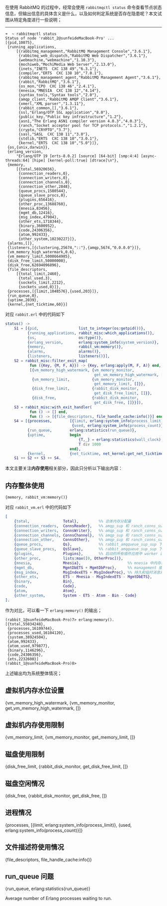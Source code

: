 

在使用 RabbitMQ 的过程中，经常会使用 `rabbitmqctl status` 命令查看节点状态信息，但输出信息的具体含义是什么，以及如何判定系统是否存在隐患呢？本文试图从特定角度进行一些说明；


----------


```shell
➜  ~ rabbitmqctl status
Status of node 'rabbit_2@sunfeideMacBook-Pro' ...
[{pid,10075},
 {running_applications,
     [{rabbitmq_management,"RabbitMQ Management Console","3.6.1"},
      {rabbitmq_web_dispatch,"RabbitMQ Web Dispatcher","3.6.1"},
      {webmachine,"webmachine","1.10.3"},
      {mochiweb,"MochiMedia Web Server","2.13.0"},
      {inets,"INETS  CXC 138 49","6.3.1"},
      {compiler,"ERTS  CXC 138 10","7.0.1"},
      {rabbitmq_management_agent,"RabbitMQ Management Agent","3.6.1"},
      {rabbit,"RabbitMQ","3.6.1"},
      {os_mon,"CPO  CXC 138 46","2.4.1"},
      {mnesia,"MNESIA  CXC 138 12","4.14"},
      {syntax_tools,"Syntax tools","2.0"},
      {amqp_client,"RabbitMQ AMQP Client","3.6.1"},
      {xmerl,"XML parser","1.3.11"},
      {rabbit_common,[],"3.6.1"},
      {ssl,"Erlang/OTP SSL application","8.0"},
      {public_key,"Public key infrastructure","1.2"},
      {asn1,"The Erlang ASN1 compiler version 4.0.3","4.0.3"},
      {ranch,"Socket acceptor pool for TCP protocols.","1.2.1"},
      {crypto,"CRYPTO","3.7"},
      {sasl,"SASL  CXC 138 11","3.0"},
      {stdlib,"ERTS  CXC 138 10","3.0.1"},
      {kernel,"ERTS  CXC 138 10","5.0"}]},
 {os,{unix,darwin}},
 {erlang_version,
     "Erlang/OTP 19 [erts-8.0.2] [source] [64-bit] [smp:4:4] [async-threads:64] [hipe] [kernel-poll:true] [dtrace]\n"},
 {memory,
     [{total,56920656},
      {connection_readers,0},
      {connection_writers,0},
      {connection_channels,0},
      {connection_other,2848},
      {queue_procs,1580544},
      {queue_slave_procs,0},
      {plugins,656416},
      {other_proc,13688760},
      {mnesia,83456},
      {mgmt_db,12416},
      {msg_index,47904},
      {other_ets,1718344},
      {binary,3600952},
      {code,24306356},
      {atom,992433},
      {other_system,10230227}]},
 {alarms,[]},
 {listeners,[{clustering,25674,"::"},{amqp,5674,"0.0.0.0"}]},
 {vm_memory_high_watermark,0.6},
 {vm_memory_limit,5008664985},
 {disk_free_limit,50000000},
 {disk_free,62694096896},
 {file_descriptors,
     [{total_limit,2460},
      {total_used,3},
      {sockets_limit,2212},
      {sockets_used,0}]},
 {processes,[{limit,1048576},{used,203}]},
 {run_queue,0},
 {uptime,2039},
 {kernel,{net_ticktime,60}}]
```

对应 `rabbit.erl` 中的代码如下
```erlang
status() ->
    S1 = [{pid,                  list_to_integer(os:getpid())},
          {running_applications, rabbit_misc:which_applications()},
          {os,                   os:type()},
          {erlang_version,       erlang:system_info(system_version)},
          {memory,               rabbit_vm:memory()},
          {alarms,               alarms()},
          {listeners,            listeners()}],
    S2 = rabbit_misc:filter_exit_map(
           fun ({Key, {M, F, A}}) -> {Key, erlang:apply(M, F, A)} end,
           [{vm_memory_high_watermark, {vm_memory_monitor,
                                        get_vm_memory_high_watermark, []}},
            {vm_memory_limit,          {vm_memory_monitor,
                                        get_memory_limit, []}},
            {disk_free_limit,          {rabbit_disk_monitor,
                                        get_disk_free_limit, []}},
            {disk_free,                {rabbit_disk_monitor,
                                        get_disk_free, []}}]),
    S3 = rabbit_misc:with_exit_handler(
           fun () -> [] end,
           fun () -> [{file_descriptors, file_handle_cache:info()}] end),
    S4 = [{processes,        [{limit, erlang:system_info(process_limit)},
                              {used, erlang:system_info(process_count)}]},
          {run_queue,        erlang:statistics(run_queue)},
          {uptime,           begin
                                 {T,_} = erlang:statistics(wall_clock),
                                 T div 1000
                             end},
          {kernel,           {net_ticktime, net_kernel:get_net_ticktime()}}],
    S1 ++ S2 ++ S3 ++ S4.
```

本文主要关注**内存使用**相关部分，因此只分析以下输出内容：

## 内存整体使用

```shell
{memory, rabbit_vm:memory()}
```

对应 `rabbit_vm.erl` 中的代码如下

```erlang
[
	{total,               Total},         %% 总体内存分配量
	{connection_readers,  ConnsReader},   %% amqp_sup 和 ranch_conns_sup 下 reader connection 进程占用的内存
	{connection_writers,  ConnsWriter},   %% amqp_sup 和 ranch_conns_sup 下 writer connection 进程占用的内存
	{connection_channels, ConnsChannel},  %% amqp_sup 和 ranch_conns_sup 下 channel 占用的内存
	{connection_other,    ConnsOther},    %% amqp_sup 和 ranch_conns_sup 下其他用途 connection 占用的内存
	{queue_procs,         Qs},            %% rabbit_amqqueue_sup_sup 下 master 角色的 queue 占用的内存
	{queue_slave_procs,   QsSlave},       %% rabbit_amqqueue_sup_sup 下 slave 角色的 queue 占用的内存
	{plugins,             Plugins},       %% 启动的所有插件应用中 worker 进程占用的内存
	{other_proc,          lists:max([0, OtherProc])},
	{mnesia,              Mnesia},                     %% mnesia 中内存表占用的内存
	{mgmt_db,             MgmtDbETS + MgmtDbProc},     %% management 插件统计数据库 ets 表和 worker 进程占用的内存 
	{msg_index,           MsgIndexETS + MsgIndexProc}, %% 持久和临时消息索引维护 ets 表 ＋ 消息存储 worker 进程占用的内存
	{other_ets,           ETS - Mnesia - MsgIndexETS - MgmtDbETS},
	{binary,              Bin},
	{code,                Code},
	{atom,                Atom},
	{other_system,        System - ETS - Atom - Bin - Code}
].
```


作为对比，可以看一下 `erlang:memory()` 的输出；
```shell
(rabbit_1@sunfeideMacBook-Pro)7> erlang:memory().
[{total,55034248},
 {processes,16109744},
 {processes_used,16104120},
 {system,38924504},
 {atom,992433},
 {atom_used,979877},
 {binary,1146296},
 {code,24306356},
 {ets,2232600}]
(rabbit_1@sunfeideMacBook-Pro)8>
```

上述输出均为系统整体情况；




## 虚拟机内存水位设置

{vm_memory_high_watermark, {vm_memory_monitor, get_vm_memory_high_watermark, []}


## 虚拟机内存使用限制

{vm_memory_limit, {vm_memory_monitor, get_memory_limit, []}


## 磁盘使用限制

{disk_free_limit, {rabbit_disk_monitor, get_disk_free_limit, []}

## 磁盘空闲情况

{disk_free, {rabbit_disk_monitor, get_disk_free, []}


## 进程情况

{processes, [{limit, erlang:system_info(process_limit)},
                   {used, erlang:system_info(process_count)}]}

## 文件描述符使用情况

{file_descriptors, file_handle_cache:info()}



## run_queue 问题

{run_queue, erlang:statistics(run_queue)}

Average number of Erlang processes waiting to run.

